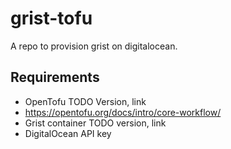 # grist-tofu
A repo to provision grist on digitalocean.

## Requirements
- OpenTofu TODO Version, link
 - https://opentofu.org/docs/intro/core-workflow/
- Grist container TODO version, link
- DigitalOcean API key
